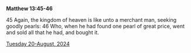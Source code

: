 **Matthew 13:45-46**

45 Again, the kingdom of heaven is like unto a merchant man, seeking goodly pearls: 46 Who, when he had found one pearl of great price, went and sold all that he had, and bought it.

[Tuesday 20-August, 2024](https://getbible.life/kjv/Matthew/13/45-46)
